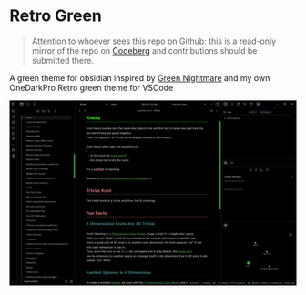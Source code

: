 # Retro Green

> Attention to whoever sees this repo on Github: this is a read-only mirror of the repo on [Codeberg](https://codeberg.org/MalcolmMielle/Emerald-Echo) and contributions should be submitted there.

A green theme for obsidian inspired by [Green Nightmare](https://github.com/prradox/green-nightmare) and my own OneDarkPro Retro green theme for VSCode

![Screenshot of the theme](./screenshot_large.png)
